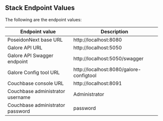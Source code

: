 ## Stack Endpoint Values
The following are the endpoint values:

| Endpoint value | Description  
|-------------------------|---------------
PoseidonNext base URL | http://localhost:8080
Galore API URL | http://localhost:5050
Galore API Swagger endpoint | http://localhost:5050/swagger
Galore Config tool URL | http://localhost:8080/galore-configtool
Couchbase console URL | http://localhost:8091
Couchbase administrator username | Administrator
Couchbase administrator password | password
